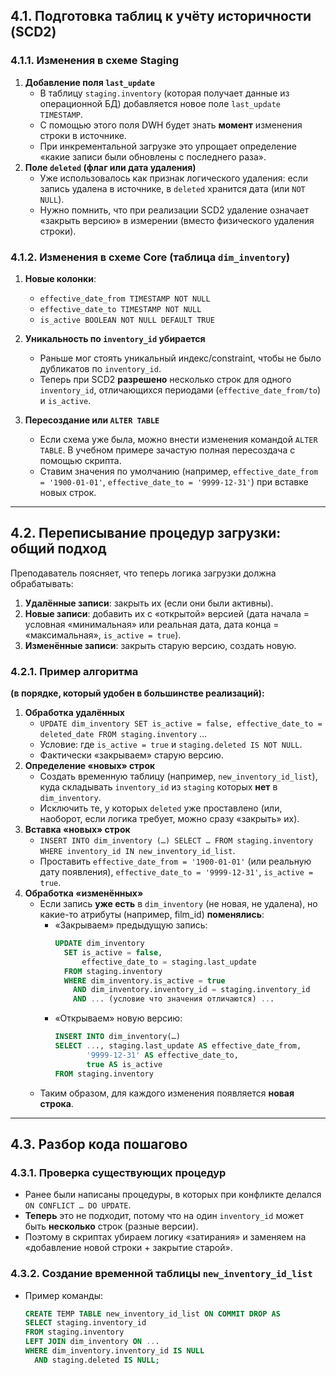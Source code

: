 ## 4.1. Подготовка таблиц к учёту историчности (SCD2)

### 4.1.1. Изменения в схеме Staging
1. **Добавление поля `last_update`**  
   - В таблицу `staging.inventory` (которая получает данные из операционной БД) добавляется новое поле `last_update TIMESTAMP`.  
   - С помощью этого поля DWH будет знать **момент** изменения строки в источнике.  
   - При инкрементальной загрузке это упрощает определение «какие записи были обновлены с последнего раза».
2. **Поле `deleted` (флаг или дата удаления)**  
   - Уже использовалось как признак логического удаления: если запись удалена в источнике, в `deleted` хранится дата (или `NOT NULL`).  
   - Нужно помнить, что при реализации SCD2 удаление означает «закрыть версию» в измерении (вместо физического удаления строки).

### 4.1.2. Изменения в схеме Core (таблица `dim_inventory`)
1. **Новые колонки**:
   - `effective_date_from TIMESTAMP NOT NULL`  
   - `effective_date_to TIMESTAMP NOT NULL`  
   - `is_active BOOLEAN NOT NULL DEFAULT TRUE`  
2. **Уникальность по `inventory_id` убирается**  
   - Раньше мог стоять уникальный индекс/constraint, чтобы не было дубликатов по `inventory_id`.  
   - Теперь при SCD2 **разрешено** несколько строк для одного `inventory_id`, отличающихся периодами (`effective_date_from/to`) и `is_active`.

3. **Пересоздание или `ALTER TABLE`**  
   - Если схема уже была, можно внести изменения командой `ALTER TABLE`. В учебном примере зачастую полная пересоздача с помощью скрипта.  
   - Ставим значения по умолчанию (например, `effective_date_from = '1900-01-01'`, `effective_date_to = '9999-12-31'`) при вставке новых строк.

---

## 4.2. Переписывание процедур загрузки: общий подход

Преподаватель поясняет, что теперь логика загрузки должна обрабатывать:
1. **Удалённые записи**: закрыть их (если они были активны).  
2. **Новые записи**: добавить их с «открытой» версией (дата начала = условная «минимальная» или реальная дата, дата конца = «максимальная», `is_active = true`).  
3. **Изменённые записи**: закрыть старую версию, создать новую.  

### 4.2.1. Пример алгоритма 
**(в порядке, который удобен в большинстве реализаций):**
1. **Обработка удалённых**  
   - `UPDATE dim_inventory SET is_active = false, effective_date_to = deleted_date FROM staging.inventory` …  
   - Условие: где `is_active = true` и `staging.deleted IS NOT NULL`.  
   - Фактически «закрываем» старую версию.
2. **Определение «новых» строк**  
   - Создать временную таблицу (например, `new_inventory_id_list`), куда складывать `inventory_id` из `staging` которых **нет** в `dim_inventory`.  
   - Исключить те, у которых `deleted` уже проставлено (или, наоборот, если логика требует, можно сразу «закрыть» их).  
3. **Вставка «новых» строк**  
   - `INSERT INTO dim_inventory (…) SELECT … FROM staging.inventory WHERE inventory_id IN new_inventory_id_list`.  
   - Проставить `effective_date_from = '1900-01-01'` (или реальную дату появления), `effective_date_to = '9999-12-31'`, `is_active = true`.
4. **Обработка «изменённых»**  
   - Если запись **уже есть** в `dim_inventory` (не новая, не удалена), но какие-то атрибуты (например, film_id) **поменялись**:  
     - «Закрываем» предыдущую запись:  
       ```sql
       UPDATE dim_inventory
         SET is_active = false,
             effective_date_to = staging.last_update
         FROM staging.inventory
         WHERE dim_inventory.is_active = true
           AND dim_inventory.inventory_id = staging.inventory_id
           AND ... (условие что значения отличаются) ...
       ```
     - «Открываем» новую версию:  
       ```sql
       INSERT INTO dim_inventory(…)
       SELECT ..., staging.last_update AS effective_date_from,
              '9999-12-31' AS effective_date_to,
              true AS is_active
       FROM staging.inventory
       ```
   - Таким образом, для каждого изменения появляется **новая строка**.

---

## 4.3. Разбор кода пошагово

### 4.3.1. Проверка существующих процедур
- Ранее были написаны процедуры, в которых при конфликте делался `ON CONFLICT … DO UPDATE`.  
- **Теперь** это не подходит, потому что на один `inventory_id` может быть **несколько** строк (разные версии).  
- Поэтому в скриптах убираем логику «затирания» и заменяем на «добавление новой строки + закрытие старой».

### 4.3.2. Создание временной таблицы `new_inventory_id_list`
- Пример команды:
  ```sql
  CREATE TEMP TABLE new_inventory_id_list ON COMMIT DROP AS
  SELECT staging.inventory_id
  FROM staging.inventory
  LEFT JOIN dim_inventory ON ...
  WHERE dim_inventory.inventory_id IS NULL
    AND staging.deleted IS NULL;
